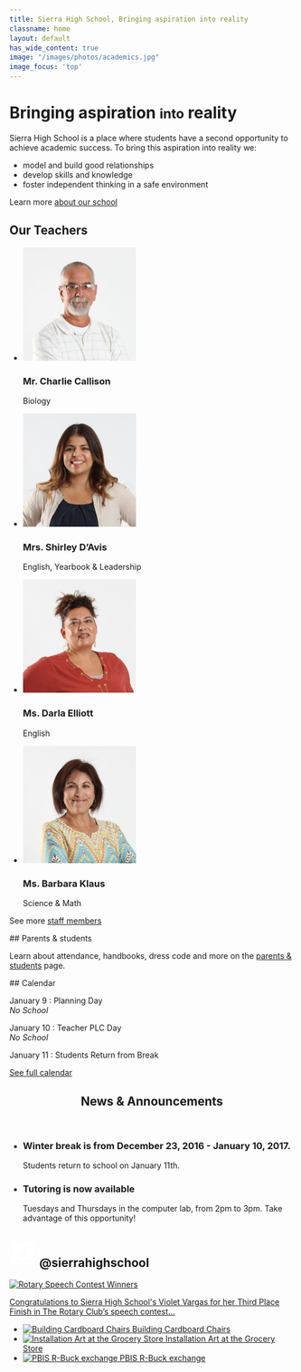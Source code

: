 ```yaml
---
title: Sierra High School, Bringing aspiration into reality
classname: home
layout: default
has_wide_content: true
image: "/images/photos/academics.jpg"
image_focus: 'top'
---
```


# Bringing aspiration <small>into</small> reality

Sierra High School is a place where students have a second opportunity to achieve academic success. To bring this aspiration into reality we:

*   model and build good relationships
*   develop skills and knowledge
*   foster independent thinking in a safe environment

Learn more [about our school](/about)

<!--
<div class="introduction">
  <img src="/images/students/IMG_0760.jpg" width="500" alt="" />
  <div>
    <h1>Bringing aspiration into reality</h1>

    <p>Sierra High School is a place where students have a second opportunity to achieve academic success. To bring this aspiration into reality we:</p>

    <ul>
      <li>model and build good relationships</li>
      <li>develop skills and knowledge</li>
      <li>foster independent thinking in a safe environment</li>
    </ul>
    <p>Learn more <a href="about.html">about our school</a></p>
  </div>
</div>
<script>
(function() {
  var images = [
    '/images/students/IMG_0284.jpg',
    '/images/students/IMG_0325.jpg',
    '/images/students/IMG_0381.jpg',
    '/images/students/IMG_0482.jpg',
    '/images/students/IMG_0614.jpg',
    '/images/students/IMG_0683.jpg',
    '/images/students/IMG_0731.jpg',
    '/images/students/IMG_0760.jpg',
    '/images/students/IMG_1065.jpg'
  ];
  var min = 0;
  var max = images.length - 1;
  var random = Math.floor(Math.random() * (max - min + 1) + min);
  var image = document.querySelector('.introduction img');
  image.src = images[random];
  if (images[random].indexOf('IMG_0284.jpg') >= 0 ||
      images[random].indexOf('IMG_0381.jpg') >= 0 ||
      images[random].indexOf('IMG_0482.jpg') >= 0 ||
      images[random].indexOf('IMG_0614.jpg') >= 0 ||
      images[random].indexOf('IMG_1065.jpg') >= 0) {
    image.parentNode.className += ' reverse';
  }
})();
</script>
-->

<div class="staff-list">
  <h2>Our Teachers</h2>
  <ul>
    <li>
      <img src="/images/staff/IMG_0218.jpg" width="200" alt="TODO: Add Teacher’s Name" />
      <h3>Mr. Charlie Callison</h3>
      <p class="title">Biology</p>
    </li>
    <li>
      <img src="/images/staff/IMG_0064.jpg" width="200" alt="TODO: Add Teacher’s Name" />
      <h3>Mrs. Shirley D’Avis</h3>
      <p class="title">English, Yearbook &amp; Leadership</p>
    </li>
    <li>
      <img src="/images/staff/IMG_0102.jpg" width="200" alt="TODO: Add Teacher’s Name" />
      <h3>Ms. Darla Elliott</h3>
      <p class="title">English</p>
    </li>
    <li>
      <img src="/images/staff/IMG_0119.jpg" width="200" alt="TODO: Add Teacher’s Name" />
      <h3>Ms. Barbara Klaus</h3>
      <p class="title">Science &amp; Math</p>
    </li>
  </ul>
  <p>See more <a href="/staff">staff members</a></p>
</div>


<div class="summaries">
  <div class="parents-summary text" markdown="1">
## Parents & students

Learn about attendance, handbooks, dress code and more on the [parents & students](http://info.sierrahighschool.jimthoburn.com/Parents) page.
  </div>

  <div class="calendar-summary text" markdown="1">
## Calendar

January 9
: Planning Day<br />_No School_

January 10
: Teacher PLC Day<br />_No School_

January 11
: Students Return from Break

[See full calendar](http://info.sierrahighschool.jimthoburn.com/cms/month-d=x&group_id=1301752510104)
  </div>
</div>

<section class="announcements">

<header>
<h2>News &amp; Announcements</h2>
</header>

<ul>
<li class="text" markdown="1">

### Winter break is from December 23, 2016 - January 10, 2017.

Students return to school on January 11th.

</li>
<li class="text" markdown="1">

### Tutoring is now available

Tuesdays and Thursdays in the computer lab, from 2pm to 3pm. Take advantage of this opportunity!

</li>
</ul>
</section>

<div class="feature">
  <h2>
    <svg class="icon" viewBox="0 0 24 24" width="48" height="48">
      <switch>
        <path fill="white" d="M22,19.4c0,1.4-1.2,2.6-2.6,2.6H4.6C3.2,22,2,20.8,2,19.4V4.6C2,3.2,3.2,2,4.6,2h14.9C20.8,2,22,3.2,22,4.6 V19.4z M19.7,10.5H18c0.2,0.5,0.3,1.1,0.3,1.7c0,3.3-2.8,6-6.2,6c-3.4,0-6.2-2.7-6.2-6c0-0.6,0.1-1.2,0.3-1.7H4.2v8.4 c0,0.4,0.4,0.8,0.8,0.8h13.9c0.4,0,0.8-0.4,0.8-0.8V10.5z M12,8.1c-2.2,0-4,1.7-4,3.9c0,2.1,1.8,3.9,4,3.9c2.2,0,4-1.7,4-3.9 C16,9.8,14.2,8.1,12,8.1z M19.7,5.1c0-0.5-0.4-0.9-0.9-0.9h-2.3c-0.5,0-0.9,0.4-0.9,0.9v2.1c0,0.5,0.4,0.9,0.9,0.9h2.3 c0.5,0,0.9-0.4,0.9-0.9L19.7,5.1L19.7,5.1z"></path>
        <foreignObject>Instagram</foreignObject>
      </switch>
    </svg>
    @sierrahighschool
  </h2>

  <a href="https://www.instagram.com">
    <img src="https://cdn.schoolloop.com/uimgcdn/aHR0cDovL3Nocy1hdXNkLWNhLnNjaG9vbGxvb3AuY29tL3VpbWcvaW1hZ2UvMTMwMTc1MjUxMDY3OC8xNDUyMzI4MTYzNTgyLzE0NTU0Mzk4ODcwNDguanBlZz9jcm9wVG9wPTM3JmNyb3BSaWdodD05NTAmY3JvcEJvdHRvbT03MTImY3JvcExlZnQ9NTAmYmFzaXNXaWR0aD0xMDAw" alt="Rotary Speech Contest Winners" />
    <p>Congratulations to Sierra High School's Violet Vargas for her Third Place Finish in The Rotary Club’s speech contest…</p>
  </a>

  <!--
  <svg class="heart icon" viewBox="0 0 24 24" width="24" height="24">
    <path fill="white" d="M17.631 5.93c-0.394-0.913-1.185-1.682-2.281-2.158-0.968-0.422-2.012-0.471-2.96-0.214s-1.801 0.956-2.388 1.767c-0.588-0.811-1.44-1.511-2.389-1.767-0.949-0.258-1.991-0.207-2.96 0.214-1.096 0.476-1.885 1.243-2.281 2.158-0.394 0.912-0.397 1.974 0.103 3.027 1.062 2.257 7.494 7.55 7.529 7.64 0.033-0.090 6.466-5.383 7.53-7.64 0.498-1.053 0.496-2.115 0.101-3.027z"></path>
  </svg>

  <svg class="comment icon" viewBox="0 0 24 24" width="24" height="24">
    <path fill="white" d="M2.2,8.9c0,1,0.3,1.9,1,2.8c0.7,0.9,1.6,1.5,2.8,2c1.2,0.5,2.5,0.7,3.9,0.7c0.4,0,0.8,0,1.3-0.1c1.1,1,2.5,1.7,4,2.1
      c0.3,0.1,0.6,0.1,1,0.2c0.1,0,0.2,0,0.3-0.1c0.1-0.1,0.1-0.1,0.2-0.3v0c0,0,0-0.1,0-0.1c0,0,0-0.1,0-0.1c0,0,0,0,0-0.1L16.5,16
      c0,0,0,0-0.1-0.1c0,0-0.1-0.1-0.1-0.1c0,0-0.1-0.1-0.3-0.3c-0.1-0.2-0.2-0.3-0.3-0.3s-0.2-0.2-0.3-0.3c-0.1-0.2-0.2-0.3-0.3-0.4
      c-0.1-0.1-0.1-0.3-0.2-0.5s-0.2-0.4-0.2-0.7c0.9-0.5,1.6-1.2,2.1-1.9s0.8-1.6,0.8-2.4c0-0.8-0.2-1.5-0.6-2.2s-1-1.3-1.7-1.8
      S14,4.1,13,3.8s-2-0.4-3-0.4c-1.4,0-2.7,0.2-3.9,0.7S4,5.2,3.3,6.1S2.2,7.9,2.2,8.9z"></path>
  </svg>
  -->
</div>

<ul class="news-summary">
  <li>
    <a href="https://www.instagram.com">
      <img src="https://cdn.schoolloop.com/uimgcdn/aHR0cDovL3Nocy1hdXNkLWNhLnNjaG9vbGxvb3AuY29tL3VpbWcvaW1hZ2UvMTMwMTc1MjUxMDY3OC8xNDUyMzI4MTYzNTgyLzE0NTU0Mzk4OTYzNjEuanBnP2Nyb3BUb3A9MzcmY3JvcFJpZ2h0PTk1MCZjcm9wQm90dG9tPTcxMiZjcm9wTGVmdD00OSZiYXNpc1dpZHRoPTEwMDA=" alt="Building Cardboard Chairs" />
      <span>Building Cardboard Chairs</span>
    </a>
  </li>
  <li>
    <a href="https://www.instagram.com">
      <img src="https://cdn.schoolloop.com/uimgcdn/aHR0cDovL3Nocy1hdXNkLWNhLnNjaG9vbGxvb3AuY29tL3VpbWcvaW1hZ2UvMTMwMTc1MjUxMDY3OC8xNDUyMzI4MTYzNTgyLzE0NTU0Mzk3Njk1NDkuanBnP2Nyb3BUb3A9MzcmY3JvcFJpZ2h0PTk1MCZjcm9wQm90dG9tPTcxMiZjcm9wTGVmdD00OSZiYXNpc1dpZHRoPTEwMDA=" alt="Installation Art at the Grocery Store" />
      <span>Installation Art at the Grocery Store</span>
    </a>
  </li>
  <li>
    <a href="https://www.instagram.com">
      <img src="https://cdn.schoolloop.com/uimgcdn/aHR0cDovL3Nocy1hdXNkLWNhLnNjaG9vbGxvb3AuY29tL3VpbWcvaW1hZ2UvMTMwMTc1MjUxMDY3OC8xNDUyMzI4MTYzNTgyLzE0NTU0MzkzODk5MjMuanBlZz9jcm9wVG9wPTM3JmNyb3BSaWdodD05NTAmY3JvcEJvdHRvbT03MTImY3JvcExlZnQ9NTAmYmFzaXNXaWR0aD0xMDAw" alt="PBIS R-Buck exchange" />
      <span>PBIS R-Buck exchange</span>
    </a>
  </li>
</ul>
